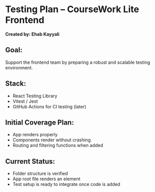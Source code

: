 # Testing Plan – CourseWork Lite Frontend

**Created by: Ehab Kayyali**

## Goal:
Support the frontend team by preparing a robust and scalable testing environment.

## Stack:
- React Testing Library
- Vitest / Jest
- GitHub Actions for CI testing (later)

## Initial Coverage Plan:
- App renders properly
- Components render without crashing
- Routing and filtering functions when added

## Current Status:
- Folder structure is verified
- App root file renders an element
- Test setup is ready to integrate once code is added
